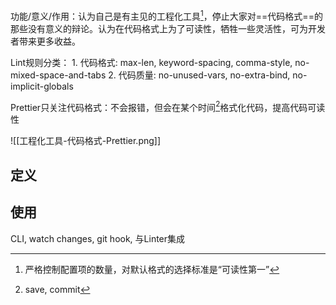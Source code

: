 
功能/意义/作用：认为自己是有主见的工程化工具[^1]，停止大家对==代码格式==的那些没有意义的辩论。认为在代码格式上为了可读性，牺牲一些灵活性，可为开发者带来更多收益。

Lint规则分类：
	1. 代码格式: max-len, keyword-spacing, comma-style, no-mixed-space-and-tabs
	2. 代码质量: no-unused-vars, no-extra-bind, no-implicit-globals

Prettier只关注代码格式：不会报错，但会在某个时间[^2]格式化代码，提高代码可读性

![[工程化工具-代码格式-Prettier.png]]
## 定义

## 使用
CLI, watch changes, git hook, 与Linter集成




[^1]: 严格控制配置项的数量，对默认格式的选择标准是“可读性第一”
[^2]: save, commit